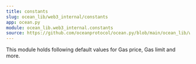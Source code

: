 ```yaml
---
title: constants
slug: ocean_lib/web3_internal/constants
app: ocean.py
module: ocean_lib.web3_internal.constants
source: https://github.com/oceanprotocol/ocean.py/blob/main/ocean_lib/web3_internal/constants.py
---
```

This module holds following default values for Gas price, Gas limit and more.

